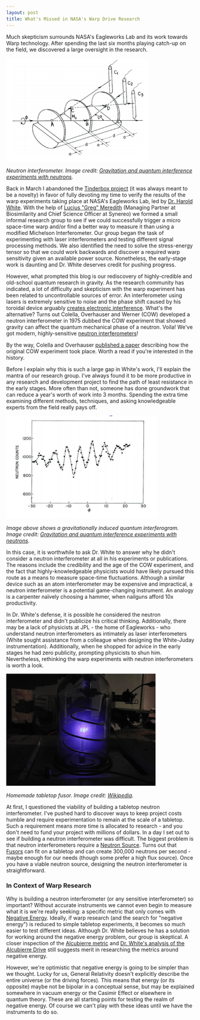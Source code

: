 ```yaml
---
layout: post
title: What's Missed in NASA's Warp Drive Research
---
```


Much skepticism surrounds NASA's Eagleworks Lab and its work towards Warp technology. After spending the last six months playing catch-up on the field, we discovered a large oversight in the research.

<img src="/uploads/neutron_interferometer.png" alt="Neutron Interferometer Diagram" />

<em>Neutron interferometer. Image credit: <a href="http://www.rpi.edu/dept/phys/Courses/PHYS6510/1367-2630_14_5_055010.pdf" target="_blank">Gravitation and quantum interference experiments with neutrons</a>.</em>

Back in March I abandoned the <a href="/2015/02/09/automating-tinder-with-eigenfaces.html">Tinderbox project</a> (it was always meant to be a novelty) in favor of fully devoting my time to verify the results of the warp experiments taking place at NASA's Eagleworks Lab, led by <a href="http://en.wikipedia.org/wiki/Harold_G._White_%28NASA%29" target="_blank">Dr. Harold White</a>. With the help of <a href="https://www.linkedin.com/pub/lucius-meredith/0/645/547" target="_blank">Lucius "Greg" Meredith</a> (Managing Partner at Biosimilarity and Chief Science Officer at Synereo) we formed a small informal research group to see if we could successfully trigger a micro space-time warp and/or find a better way to measure it than using a modified Michelson Interferometer. Our group began the task of experimenting with laser interferometers and testing different signal processing methods. We also identified the need to solve the stress-energy tensor so that we could work backwards and discover a required warp sensitivity given an available power source. Nonetheless, the early-stage work is daunting and Dr. White deserves credit for pushing progress.

However, what prompted this blog is our rediscovery of highly-credible and old-school quantum research in gravity. As the research community has indicated, a lot of difficulty and skepticism with the warp experiment has been related to uncontrollable sources of error. An interferometer using lasers is extremely sensitive to noise and the phase shift caused by his toroidal device arguably <a href="http://arxiv.org/pdf/1407.7772v2.pdf" target="_blank">creates electronic interference</a>. What's the alternative? Turns out Colella, Overhauser and Werner (COW) developed a neutron interferometer in 1975 dubbed the COW experiment that showed gravity can affect the quantum mechanical phase of a neutron. Voila! We've got modern, highly-sensitive <a href="http://www.rpi.edu/dept/phys/Courses/PHYS6510/1367-2630_14_5_055010.pdf" target="_blank">neutron interferometers</a>!

<div class="well">
By the way, Colella and Overhauser <a href="http://www.sciencedirect.com/science/article/pii/S0921452606010842" target="_blank">published a paper</a> describing how the original COW experiment took place. Worth a read if you're interested in the history.
</div>

Before I explain why this is such a large gap in White's work, I'll explain the mantra of our research group. I've always found it to be more productive in any research and development project to find the path of least resistance in the early stages. More often than not, someone has done groundwork that can reduce a year's worth of work into 3 months. Spending the extra time examining different methods, techniques, and asking knowledgeable experts from the field really pays off.

<img src="/uploads/neutron_quantum_interferogram.png" alt="Gravitationally induced quantum interferogram" />

<em>Image above shows a gravitationally induced quantum interferogram. Image credit: <a href="http://www.rpi.edu/dept/phys/Courses/PHYS6510/1367-2630_14_5_055010.pdf" target="_blank">Gravitation and quantum interference experiments with neutrons</a>.</em>

In this case, it is worthwhile to ask Dr. White to answer why he didn't consider a neutron interferometer at all in his experiments or publications. The reasons include the credibility and the age of the COW experiment, and the fact that highly-knowledgeable physicists would have likely pursued this route as a means to measure space-time fluctuations. Although a similar device such as an atom interferometer may be expensive and impractical, a neutron interferometer is a potential game-changing instrument. An analogy is a carpenter naïvely choosing a hammer, when nailguns afford 10x productivity.

In Dr. White's defense, it is possible he considered the neutron interferometer and didn't publicize his critical thinking. Additionally, there may be a lack of physicists at JPL - the home of Eagleworks - who understand neutron interferometers as intimately as laser interferometers (White sought assistance from a colleague when designing the White-Juday instrumentation). Additionally, when he shopped for advice in the early stages he had zero publicity, prompting physicists to shun him. Nevertheless, rethinking the warp experiments with neutron interferometers is worth a look.

<img src="/uploads/tabletop_fusor.jpg" alt="Tabletop Homemade Fusor" />

<em>Homemade tabletop fusor. Image credit: <a href="http://en.wikipedia.org/wiki/Fusor#/media/File:Homemade_fusion_reactor.JPG" target="_blank">Wikipedia</a>.</em>

At first, I questioned the viability of building a tabletop neutron interferometer. I've pushed hard to discover ways to keep project costs humble and require experimentation to remain at the scale of a tabletop. Such a requirement means more time is allocated to research - and you don't need to fund your project with millions of dollars. In a day I set out to see if building a neutron interferometer was difficult. The biggest problem is that neutron interferometers require a <a href="http://en.wikipedia.org/wiki/Neutron_source" target="_blank">Neutron Source</a>. Turns out that <a href="http://en.wikipedia.org/wiki/Fusor" target="_blank">Fusors</a> can fit on a tabletop and can create 300,000 neutrons per second - maybe enough for our needs (though some prefer a high flux source). Once you have a viable neutron source, designing the neutron interferometer is straightforward.

<h3>In Context of Warp Research</h3>

Why is building a neutron interferometer (or any sensitive interferometer) so important? Without accurate instruments we cannot even begin to measure what it is we're really seeking: a specific metric that only comes with <a href="http://en.wikipedia.org/wiki/Negative_energy" target="_blank">Negative Energy</a>. Ideally, if warp research (and the search for "negative energy") is reduced to simple tabletop experiments, it becomes so much easier to test different ideas. Although Dr. White believes he has a solution for working around the negative energy problem, our group is skeptical. A closer inspection of the <a href="http://en.wikipedia.org/wiki/Alcubierre_drive" target="_blank">Alcubierre metric</a> and <a href="http://earthtech.org/publications/davis_STAIF_conference_2.pdf" target="_blank">Dr. White's analysis of the Alcubierre Drive</a> still suggests merit in researching the metrics around negative energy.

However, we're optimistic that negative energy is going to be simpler than we thought. Lucky for us, General Relativity doesn't explicitly describe the entire universe (or the driving forces). This means that energy (or its opposite) maybe not be bipolar in a conceptual sense, but may be explained somewhere in vacuum energy or the Casimir Effect or elsewhere in quantum theory. These are all starting points for testing the realm of negative energy. Of course we can't play with these ideas until we have the instruments to do so.